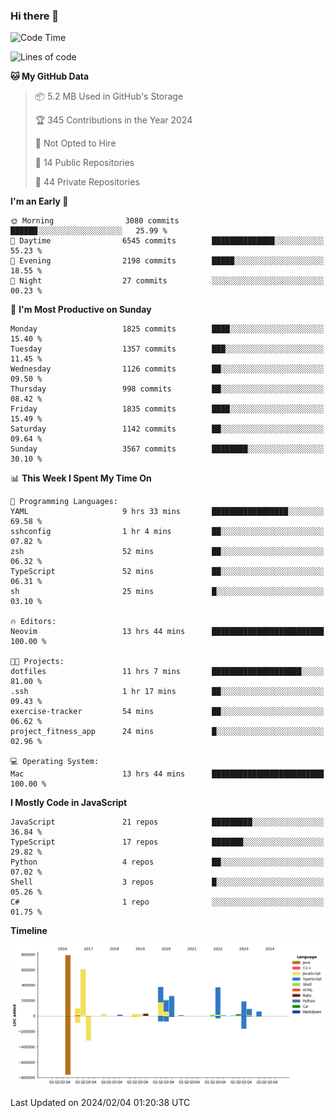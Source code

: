 ### Hi there 👋

<!--
**Clumsy-Coder/Clumsy-Coder** is a ✨ _special_ ✨ repository because its `README.md` (this file) appears on your GitHub profile.

Here are some ideas to get you started:

- 🔭 I’m currently working on ...
- 🌱 I’m currently learning ...
- 👯 I’m looking to collaborate on ...
- 🤔 I’m looking for help with ...
- 💬 Ask me about ...
- 📫 How to reach me: ...
- 😄 Pronouns: ...
- ⚡ Fun fact: ...
-->

<!-- anmol098/waka-readme-stats -->
<!--START_SECTION:waka-->
![Code Time](http://img.shields.io/badge/Code%20Time-682%20hrs%2024%20mins-blue)

![Lines of code](https://img.shields.io/badge/From%20Hello%20World%20I%27ve%20Written-3.2%20million%20lines%20of%20code-blue)

**🐱 My GitHub Data** 

> 📦 5.2 MB Used in GitHub's Storage 
 > 
> 🏆 345 Contributions in the Year 2024
 > 
> 🚫 Not Opted to Hire
 > 
> 📜 14 Public Repositories 
 > 
> 🔑 44 Private Repositories 
 > 
**I'm an Early 🐤** 

```text
🌞 Morning                3080 commits        ██████░░░░░░░░░░░░░░░░░░░   25.99 % 
🌆 Daytime                6545 commits        ██████████████░░░░░░░░░░░   55.23 % 
🌃 Evening                2198 commits        █████░░░░░░░░░░░░░░░░░░░░   18.55 % 
🌙 Night                  27 commits          ░░░░░░░░░░░░░░░░░░░░░░░░░   00.23 % 
```
📅 **I'm Most Productive on Sunday** 

```text
Monday                   1825 commits        ████░░░░░░░░░░░░░░░░░░░░░   15.40 % 
Tuesday                  1357 commits        ███░░░░░░░░░░░░░░░░░░░░░░   11.45 % 
Wednesday                1126 commits        ██░░░░░░░░░░░░░░░░░░░░░░░   09.50 % 
Thursday                 998 commits         ██░░░░░░░░░░░░░░░░░░░░░░░   08.42 % 
Friday                   1835 commits        ████░░░░░░░░░░░░░░░░░░░░░   15.49 % 
Saturday                 1142 commits        ██░░░░░░░░░░░░░░░░░░░░░░░   09.64 % 
Sunday                   3567 commits        ████████░░░░░░░░░░░░░░░░░   30.10 % 
```


📊 **This Week I Spent My Time On** 

```text
💬 Programming Languages: 
YAML                     9 hrs 33 mins       █████████████████░░░░░░░░   69.58 % 
sshconfig                1 hr 4 mins         ██░░░░░░░░░░░░░░░░░░░░░░░   07.82 % 
zsh                      52 mins             ██░░░░░░░░░░░░░░░░░░░░░░░   06.32 % 
TypeScript               52 mins             ██░░░░░░░░░░░░░░░░░░░░░░░   06.31 % 
sh                       25 mins             █░░░░░░░░░░░░░░░░░░░░░░░░   03.10 % 

🔥 Editors: 
Neovim                   13 hrs 44 mins      █████████████████████████   100.00 % 

🐱‍💻 Projects: 
dotfiles                 11 hrs 7 mins       ████████████████████░░░░░   81.00 % 
.ssh                     1 hr 17 mins        ██░░░░░░░░░░░░░░░░░░░░░░░   09.43 % 
exercise-tracker         54 mins             ██░░░░░░░░░░░░░░░░░░░░░░░   06.62 % 
project_fitness_app      24 mins             █░░░░░░░░░░░░░░░░░░░░░░░░   02.96 % 

💻 Operating System: 
Mac                      13 hrs 44 mins      █████████████████████████   100.00 % 
```

**I Mostly Code in JavaScript** 

```text
JavaScript               21 repos            █████████░░░░░░░░░░░░░░░░   36.84 % 
TypeScript               17 repos            ███████░░░░░░░░░░░░░░░░░░   29.82 % 
Python                   4 repos             ██░░░░░░░░░░░░░░░░░░░░░░░   07.02 % 
Shell                    3 repos             █░░░░░░░░░░░░░░░░░░░░░░░░   05.26 % 
C#                       1 repo              ░░░░░░░░░░░░░░░░░░░░░░░░░   01.75 % 
```



**Timeline**

![Lines of Code chart](https://raw.githubusercontent.com/Clumsy-Coder/Clumsy-Coder/main/assets/bar_graph.png)


 Last Updated on 2024/02/04 01:20:38 UTC
<!--END_SECTION:waka-->
